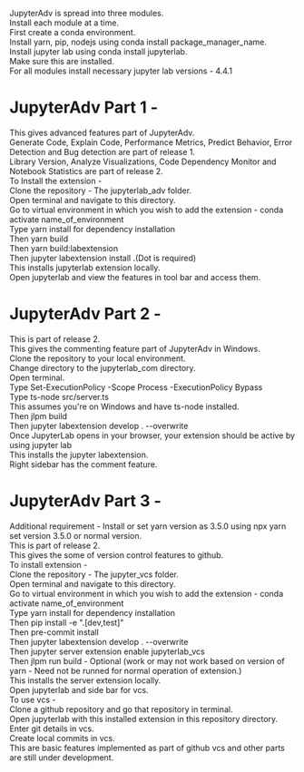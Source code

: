 JupyterAdv is spread into three modules.\
Install each module at a time.\
First create a conda environment.\
Install yarn, pip, nodejs using conda install package_manager_name.\
Install jupyter lab using conda install jupyterlab.\
Make sure this are installed.\
For all modules install necessary jupyter lab versions - 4.4.1

# JupyterAdv Part 1 -
 This gives advanced features part of JupyterAdv.\
 Generate Code, Explain Code, Performance Metrics, Predict Behavior, Error Detection and Bug detection are part of release 1.\
 Library Version, Analyze Visualizations, Code Dependency Monitor and Notebook Statistics are part of release 2.\
 To Install the extension -\
 Clone the repository - The jupyterlab_adv folder.\
 Open terminal and navigate to this directory.\
 Go to virtual environment in which you wish to add the extension - conda activate name_of_environment\
 Type yarn install for dependency installation\
 Then yarn build\
 Then yarn build:labextension\
 Then jupyter labextension install .(Dot is required)\
 This installs jupyterlab extension locally.\
 Open jupyterlab and view the features in tool bar and access them.

# JupyterAdv Part 2 -
 This is part of release 2.\
 This gives the commenting feature part of JupyterAdv in Windows.\
 Clone the repository to your local environment.\
 Change directory to the jupyterlab_com directory.\
 Open terminal.\
 Type Set-ExecutionPolicy -Scope Process -ExecutionPolicy Bypass\
 Type ts-node src/server.ts\
 This assumes you're on Windows and have ts-node installed.\
 Then jlpm build\
 Then jupyter labextension develop . --overwrite\
 Once JupyterLab opens in your browser, your extension should be active by using jupyter lab\
 This installs the jupyter labextension.\
 Right sidebar has the comment feature.

# JupyterAdv Part 3 -
 Additional requirement - Install or set yarn version as 3.5.0 using npx yarn set version 3.5.0 or normal version.\
 This is part of release 2.\
 This gives the some of version control features to github.\
 To install extension - \
 Clone the repository - The jupyter_vcs folder.\
 Open terminal and navigate to this directory.\
 Go to virtual environment in which you wish to add the extension - conda activate name_of_environment\
 Type yarn install for dependency installation\
 Then pip install -e ".[dev,test]"\
 Then pre-commit install\
 Then jupyter labextension develop . --overwrite\
 Then jupyter server extension enable jupyterlab_vcs\
 Then jlpm run build - Optional (work or may not work based on version of yarn - Need not be runned for normal operation of extension.)\
 This installs the server extension locally.\
 Open jupyterlab and side bar for vcs.\
 To use vcs -\
 Clone a github repository and go that repository in terminal.\
 Open jupyterlab with this installed extension in this repository directory.\
 Enter git details in vcs.\
 Create local commits in vcs.\
 This are basic features implemented as part of github vcs and other parts are still under development.
 
